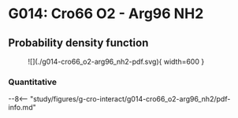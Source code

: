 # G014: Cro66 O2 - Arg96 NH2

## Probability density function

<figure markdown>
![](./g014-cro66_o2-arg96_nh2-pdf.svg){ width=600 }
</figure>

### Quantitative

--8<-- "study/figures/g-cro-interact/g014-cro66_o2-arg96_nh2/pdf-info.md"
